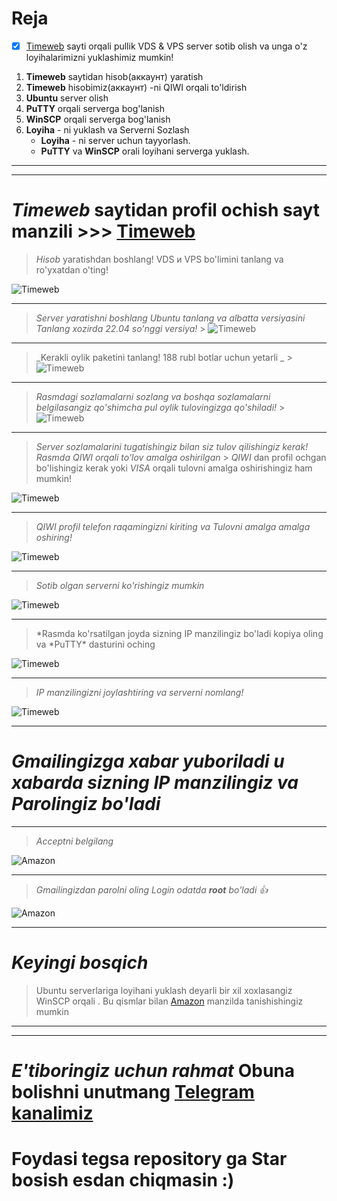 # **Reja**

- [x] [Timeweb](https://timeweb.cloud/vds?utm_source=cp30907&utm_medium=timeweb&utm_campaign=timeweb-bring-a-friend) sayti orqali pullik VDS & VPS server sotib olish va unga o'z loyihalarimizni yuklashimiz mumkin!

1. **Timeweb** saytidan hisob(аккаунт) yaratish
2. **Timeweb** hisobimiz(аккаунт) -ni QIWI orqali to'ldirish
3. **Ubuntu** server olish
4. **PuTTY** orqali serverga bog'lanish
5. **WinSCP** orqali serverga bog'lanish
6. **Loyiha** - ni yuklash va Serverni Sozlash
   - **Loyiha** - ni server uchun tayyorlash.
   - **PuTTY** va **WinSCP** orali loyihani serverga yuklash.

<hr>
<hr>

# _Timeweb_ saytidan profil ochish sayt manzili >>> [Timeweb](https://timeweb.cloud/vds?utm_source=cp30907&utm_medium=timeweb&utm_campaign=timeweb-bring-a-friend)

> _Hisob_ yaratishdan boshlang! VDS и VPS bo'limini tanlang va ro'yxatdan o'ting!

![Timeweb](images/1.PNG)

<hr>

> _Server yaratishni boshlang Ubuntu tanlang va albatta versiyasini Tanlang xozirda 22.04 so'nggi versiya!_ > ![Timeweb](images/2.PNG)

<hr>

> _Kerakli oylik paketini tanlang! 188 rubl botlar uchun yetarli _ > ![Timeweb](images/3.PNG)

<hr>

> _Rasmdagi sozlamalarni sozlang va boshqa sozlamalarni belgilasangiz qo'shimcha pul oylik tulovingizga qo'shiladi!_ > ![Timeweb](images/4.PNG)

<hr>

> _Server sozlamalarini tugatishingiz bilan siz tulov qilishingiz kerak! Rasmda QIWI orqali to'lov amalga oshirilgan_ > _QIWI_ dan profil ochgan bo'lishingiz kerak yoki _VISA_ orqali tulovni amalga oshirishingiz ham mumkin!

![Timeweb](images/5.PNG)

<hr>

> _QIWI profil telefon raqamingizni kiriting va Tulovni amalga amalga oshiring!_

![Timeweb](images/6.PNG)

<hr>

> _Sotib olgan serverni ko'rishingiz mumkin_

![Timeweb](images/8.PNG)

<hr>

> *Rasmda ko'rsatilgan joyda sizning IP manzilingiz bo'ladi kopiya oling va *PuTTY\* dasturini oching

![Timeweb](images/9.PNG)

<hr>

> _IP manzilingizni joylashtiring va serverni nomlang!_

![Timeweb](images/10.PNG)

<hr>

# *Gmailingizga xabar yuboriladi u xabarda sizning IP manzilingiz va *Parolingiz* bo'ladi*

<hr>

> _Acceptni belgilang_

![Amazon](images/12.PNG)

<hr>

> _Gmailingizdan parolni oling Login odatda **root** bo'ladi :+1:_

![Amazon](images/13.PNG)

<hr>

# _Keyingi bosqich_

> Ubuntu serverlariga loyihani yuklash deyarli bir xil xoxlasangiz WinSCP orqali . Bu qismlar bilan [Amazon](https://github.com/SaidqodirxonUz/forServer/blob/master/amazon/README.md) manzilda tanishishingiz mumkin

<hr>
<hr>

# _E'tiboringiz uchun rahmat_ Obuna bolishni unutmang [Telegram kanalimiz](https://t.me/KingsOfJS)

# Foydasi tegsa repository ga Star bosish esdan chiqmasin :)
